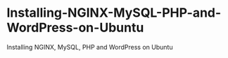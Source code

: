 # Installing-NGINX-MySQL-PHP-and-WordPress-on-Ubuntu
Installing NGINX, MySQL, PHP and WordPress on Ubuntu
